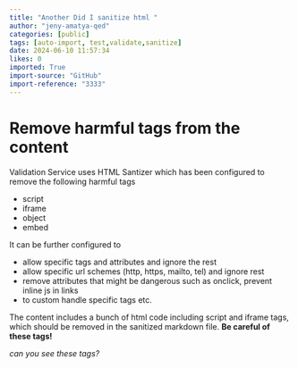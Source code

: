 ```yaml
---
title: "Another Did I sanitize html "
author: "jeny-amatya-qed"
categories: [public]
tags: [auto-import, test,validate,sanitize]
date: 2024-06-10 11:57:34
likes: 0
imported: True 
import-source: "GitHub"
import-reference: "3333"
---
```


# Remove harmful tags from the content
 
Validation Service uses HTML Santizer which has been configured to remove the following harmful tags
 
- script
- iframe
- object
- embed

It can be further configured to

- allow specific tags and attributes and ignore the rest
- allow specific url schemes (http, https, mailto, tel) and ignore rest
- remove attributes that might be dangerous such as onclick, prevent inline js in links
- to custom handle specific tags etc.

The content includes a bunch of html code including script and iframe tags, which should be removed in the sanitized markdown file.  **Be careful of these tags!** 
   
*can you see these tags?*